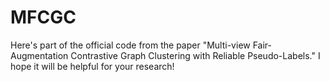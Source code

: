 # MFCGC
Here's part of the official code from the paper "Multi-view Fair-Augmentation Contrastive Graph Clustering with Reliable Pseudo-Labels." I hope it will be helpful for your research!
